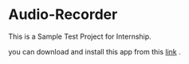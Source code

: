 # Audio-Recorder

This is a Sample Test Project for Internship. 

you can download and install this app from this [link](https://drive.google.com/drive/folders/1nKfwM66kJUkvuvUUBb_eIC7dTXJTwLgj?usp=sharing) .

